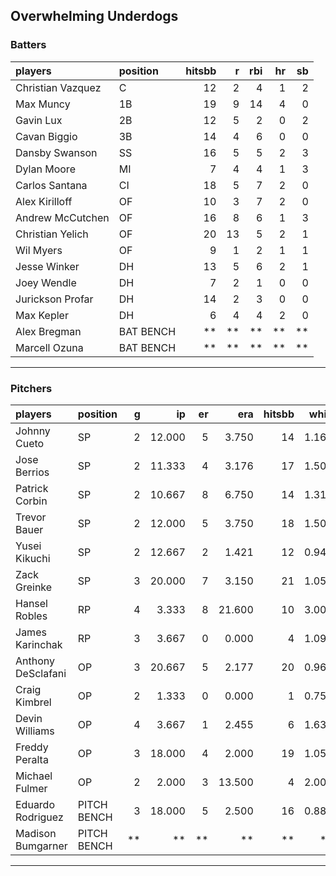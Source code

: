 ## Overwhelming Underdogs

### Batters

 
|players           |position  | hitsbb|  r| rbi| hr| sb| 
|:-----------------|:---------|------:|--:|---:|--:|--:| 
|Christian Vazquez |C         |     12|  2|   4|  1|  2| 
|Max Muncy         |1B        |     19|  9|  14|  4|  0| 
|Gavin Lux         |2B        |     12|  5|   2|  0|  2| 
|Cavan Biggio      |3B        |     14|  4|   6|  0|  0| 
|Dansby Swanson    |SS        |     16|  5|   5|  2|  3| 
|Dylan Moore       |MI        |      7|  4|   4|  1|  3| 
|Carlos Santana    |CI        |     18|  5|   7|  2|  0| 
|Alex Kirilloff    |OF        |     10|  3|   7|  2|  0| 
|Andrew McCutchen  |OF        |     16|  8|   6|  1|  3| 
|Christian Yelich  |OF        |     20| 13|   5|  2|  1| 
|Wil Myers         |OF        |      9|  1|   2|  1|  1| 
|Jesse Winker      |DH        |     13|  5|   6|  2|  1| 
|Joey Wendle       |DH        |      7|  2|   1|  0|  0| 
|Jurickson Profar  |DH        |     14|  2|   3|  0|  0| 
|Max Kepler        |DH        |      6|  4|   4|  2|  0| 
|Alex Bregman      |BAT BENCH |     **| **|  **| **| **| 
|Marcell Ozuna     |BAT BENCH |     **| **|  **| **| **| 


* * *

### Pitchers

 
|players            |position    |  g|     ip| er|    era| hitsbb|  whip| so|  w| sv| 
|:------------------|:-----------|--:|------:|--:|------:|------:|-----:|--:|--:|--:| 
|Johnny Cueto       |SP          |  2| 12.000|  5|  3.750|     14| 1.167| 11|  1|  0| 
|Jose Berrios       |SP          |  2| 11.333|  4|  3.176|     17| 1.500|  9|  0|  0| 
|Patrick Corbin     |SP          |  2| 10.667|  8|  6.750|     14| 1.312|  8|  0|  0| 
|Trevor Bauer       |SP          |  2| 12.000|  5|  3.750|     18| 1.500| 18|  1|  0| 
|Yusei Kikuchi      |SP          |  2| 12.667|  2|  1.421|     12| 0.947| 12|  2|  0| 
|Zack Greinke       |SP          |  3| 20.000|  7|  3.150|     21| 1.050| 16|  1|  0| 
|Hansel Robles      |RP          |  4|  3.333|  8| 21.600|     10| 3.000|  2|  0|  1| 
|James Karinchak    |RP          |  3|  3.667|  0|  0.000|      4| 1.091|  4|  0|  1| 
|Anthony DeSclafani |OP          |  3| 20.667|  5|  2.177|     20| 0.968| 22|  2|  0| 
|Craig Kimbrel      |OP          |  2|  1.333|  0|  0.000|      1| 0.750|  4|  0|  0| 
|Devin Williams     |OP          |  4|  3.667|  1|  2.455|      6| 1.636|  4|  2|  0| 
|Freddy Peralta     |OP          |  3| 18.000|  4|  2.000|     19| 1.056| 25|  1|  0| 
|Michael Fulmer     |OP          |  2|  2.000|  3| 13.500|      4| 2.000|  2|  0|  0| 
|Eduardo Rodriguez  |PITCH BENCH |  3| 18.000|  5|  2.500|     16| 0.889| 21|  1|  0| 
|Madison Bumgarner  |PITCH BENCH | **|     **| **|     **|     **|    **| **| **| **| 


* * *



